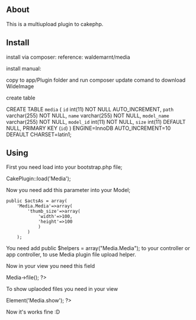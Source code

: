 About
---------------
This is a multiupload plugin to cakephp.


Install
---------------

install via composer:
reference: waldemarnt/media

install manual:

copy to app/Plugin folder
and run composer update comand to download WideImage

create table

CREATE TABLE `media` (
  `id` int(11) NOT NULL AUTO_INCREMENT,
  `path` varchar(255) NOT NULL,
  `name` varchar(255) NOT NULL,
  `model_name` varchar(255) NOT NULL,
  `model_id` int(11) NOT NULL,
  `size` int(11) DEFAULT NULL,
  PRIMARY KEY (`id`)
) ENGINE=InnoDB AUTO_INCREMENT=10 DEFAULT CHARSET=latin1;


Using
--------------

First you need load into your bootstrap.php file;

CakePlugin::load('Media');

Now you need add this parameter into your Model;

	public $actsAs = array(
		'Media.Media'=>array(
			'thumb_size'=>array(
				'width'=>100,
				'height'=>100
				)
			)
		);

You need add public $helpers = array("Media.Media"); to your controller or app controller, to use Media plugin file upload helper.


Now in your view you need this field 

<?php echo $this->Media->file(); ?>


To show uplaoded files you need in your view

<?php echo $this->Element('Media.show'); ?>

Now it's works fine :D

